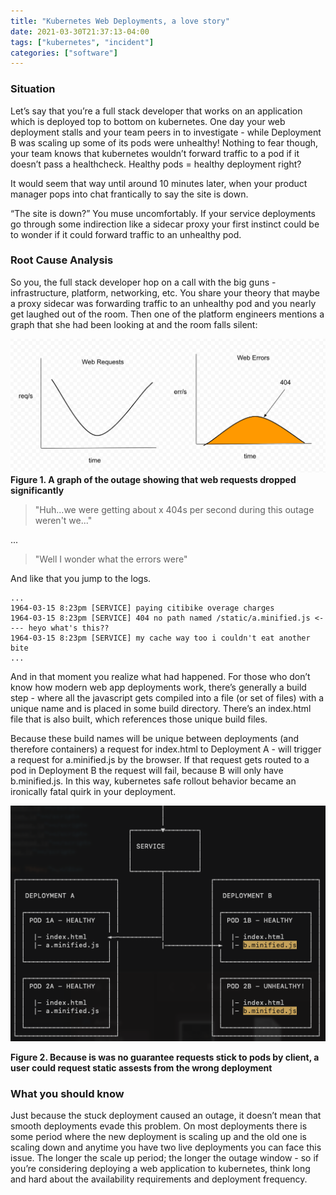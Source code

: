```yaml
---
title: "Kubernetes Web Deployments, a love story"
date: 2021-03-30T21:37:13-04:00
tags: ["kubernetes", "incident"]
categories: ["software"]
---
```


### Situation

Let’s say that you’re a full stack developer that works on an application which is deployed top to bottom on kubernetes. One day your web deployment stalls and your team peers in to investigate - while Deployment B was scaling up some of its pods were unhealthy! Nothing to fear though, your team knows that kubernetes wouldn’t forward traffic to a pod if it doesn’t pass a healthcheck. Healthy pods = healthy deployment right?

It would seem that way until around 10 minutes later, when your product manager pops into chat frantically to say the site is down.

“The site is down?” You muse uncomfortably. If your service deployments go through some indirection like a sidecar proxy your first instinct could be to wonder if it could forward traffic to an unhealthy pod.

### Root Cause Analysis

So you, the full stack developer hop on a call with the big guns - infrastructure, platform, networking, etc. You share your theory that maybe a proxy sidecar was forwarding traffic to an unhealthy pod and you nearly get laughed out of the room. Then one of the platform engineers mentions a graph that she had been looking at and the room falls silent:

![Seeing an uptick in 404s](/img/k8s-web-graph.png)
**Figure 1. A graph of the outage showing that web requests dropped significantly**

> "Huh...we were getting about x 404s per second during this outage weren't we..."

...

> "Well I wonder what the errors were"

And like that you jump to the logs.
```
...
1964-03-15 8:23pm [SERVICE] paying citibike overage charges
1964-03-15 8:23pm [SERVICE] 404 no path named /static/a.minified.js <---- heyo what's this??
1964-03-15 8:23pm [SERVICE] my cache way too i couldn't eat another bite
...
```

And in that moment you realize what had happened. For those who don’t know how modern web app deployments work, there’s generally a build step - where all the javascript gets compiled into a file (or set of files) with a unique name and is placed in some build directory. There’s an index.html file that is also built, which references those unique build files.

Because these build names will be unique between deployments (and therefore containers) a request for index.html to Deployment A - will trigger a request for a.minified.js by the browser. If that request gets routed to a pod in Deployment B the request will fail, because B will only have b.minified.js. In this way, kubernetes safe rollout behavior became an ironically fatal quirk in your deployment.

![The issue with two live deployments](/img/k8s-web-ascii.png)

**Figure 2. Because is was no guarantee requests stick to pods by client, a user could request static assests from the wrong deployment**

### What you should know

Just because the stuck deployment caused an outage, it doesn’t mean that smooth deployments evade this problem. On most deployments there is some period where the new deployment is scaling up and the old one is scaling down and anytime you have two live deployments you can face this issue. The longer the scale up period; the longer the outage window - so if you’re considering deploying a web application to kubernetes, think long and hard about the availability requirements and deployment frequency.
